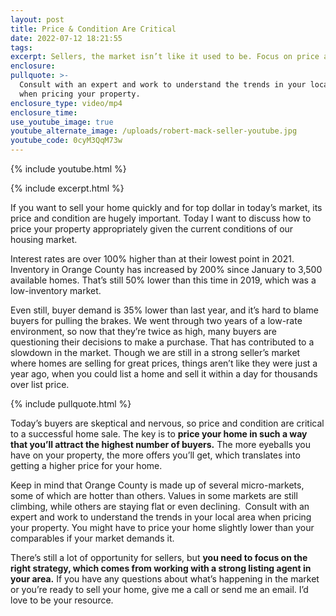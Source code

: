 ```yaml
---
layout: post
title: Price & Condition Are Critical
date: 2022-07-12 18:21:55
tags:
excerpt: Sellers, the market isn’t like it used to be. Focus on price and condition.
enclosure:
pullquote: >-
  Consult with an expert and work to understand the trends in your local area
  when pricing your property.
enclosure_type: video/mp4
enclosure_time:
use_youtube_image: true
youtube_alternate_image: /uploads/robert-mack-seller-youtube.jpg
youtube_code: 0cyM3QqM73w
---
```

{% include youtube.html %}

{% include excerpt.html %}

If you want to sell your home quickly and for top dollar in today’s market, its price and condition are hugely important. Today I want to discuss how to price your property appropriately given the current conditions of our housing market.

Interest rates are over 100% higher than at their lowest point in 2021. Inventory in Orange County has increased by 200% since January to 3,500 available homes. That’s still 50% lower than this time in 2019, which was a low-inventory market.

Even still, buyer demand is 35% lower than last year, and it’s hard to blame buyers for pulling the brakes. We went through two years of a low-rate environment, so now that they’re twice as high, many buyers are questioning their decisions to make a purchase. That has contributed to a slowdown in the market. Though we are still in a strong seller’s market where homes are selling for great prices, things aren’t like they were just a year ago, when you could list a home and sell it within a day for thousands over list price.

{% include pullquote.html %}

Today’s buyers are skeptical and nervous, so price and condition are critical to a successful home sale. The key is to **price your home in such a way that you’ll attract the highest number of buyers.** The more eyeballs you have on your property, the more offers you’ll get, which translates into getting a higher price for your home.

Keep in mind that Orange County is made up of several micro-markets, some of which are hotter than others. Values in some markets are still climbing, while others are staying flat or even declining.&nbsp; Consult with an expert and work to understand the trends in your local area when pricing your property. You might have to price your home slightly lower than your comparables if your market demands it.&nbsp;

There’s still a lot of opportunity for sellers, but **you need to focus on the right strategy, which comes from working with a strong listing agent in your area.** If you have any questions about what’s happening in the market or you’re ready to sell your home, give me a call or send me an email. I’d love to be your resource.
